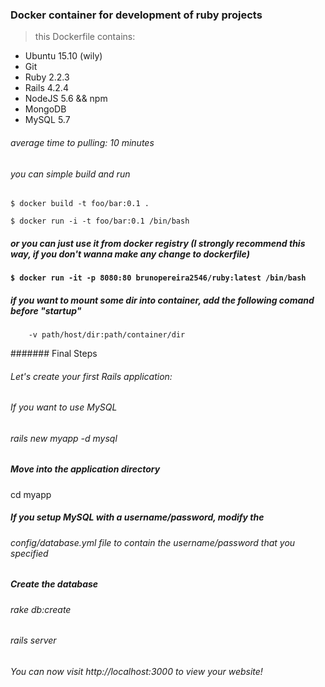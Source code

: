 ### Docker container for development of ruby projects

> this Dockerfile contains:
  - Ubuntu 15.10 (wily)
  - Git
  - Ruby 2.2.3
  - Rails 4.2.4
  - NodeJS 5.6 && npm
  - MongoDB
  - MySQL 5.7

###### average time to pulling: 10 minutes


###### you can simple build and run

``` $ docker build -t foo/bar:0.1 . ```

``` $ docker run -i -t foo/bar:0.1 /bin/bash ```

##### or you can just use it from docker registry (I strongly recommend this way, if you don't wanna make any change to dockerfile)
#### ``` $ docker run -it -p 8080:80 brunopereira2546/ruby:latest /bin/bash ```

##### if you want to mount some dir into container, add the following comand before "startup"
        -v path/host/dir:path/container/dir



####### Final Steps

###### Let's create your first Rails application:

###### If you want to use MySQL
###### rails new myapp -d mysql

##### Move into the application directory
cd myapp

##### If you setup MySQL with a username/password, modify the
###### config/database.yml file to contain the username/password that you specified

##### Create the database
###### rake db:create

###### rails server

###### You can now visit http://localhost:3000 to view your website!

